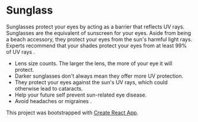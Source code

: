 # Sunglass
Sunglasses protect your eyes by acting as a barrier that reflects UV rays. Sunglasses are the equivalent of sunscreen for your eyes. Aside from being a beach accessory, they protect your eyes from the sun's harmful light rays. Experts recommend that your shades protect your eyes from at least 99% of UV rays . 

* Lens size counts. The larger the lens, the more of your eye it will protect. 
* Darker sunglasses don't always mean they offer more UV protection. 
* They protect your eyes against the sun's UV rays, which could otherwise lead to cataracts.
* Help your future self prevent sun-related eye disease.
* Avoid headaches or migraines .


This project was bootstrapped with [Create React App](https://github.com/facebook/create-react-app).


